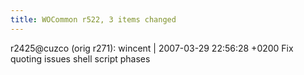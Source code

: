 ```yaml
---
title: WOCommon r522, 3 items changed
---
```


r2425@cuzco (orig r271): wincent | 2007-03-29 22:56:28 +0200 Fix quoting issues shell script phases
